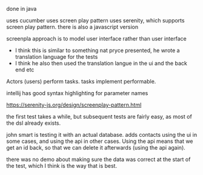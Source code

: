 done in java

uses cucumber
uses screen play pattern
uses serenity, which supports screen play pattern. there is also a javascript version

screenpla approach is to model user interface rather than user interface
- I think this is similar to something nat pryce presented, he wrote a translation language for the tests
- I think he also then used the translation langue in the ui and the back end etc

Actors (users) perform tasks. tasks implement performable.

intellij has good syntax highlighting for parameter names

https://serenity-js.org/design/screenplay-pattern.html

the first test takes a while, but subsequent tests are fairly easy, as most of the dsl already exists.

john smart is testing it with an actual database. adds contacts using the ui in some cases, and using the api in other cases. Using the api means that we get an id back, so that we can delete it afterwards (using the api again).

there was no demo about making sure the data was correct at the start of the test, which I think is the way that is best.